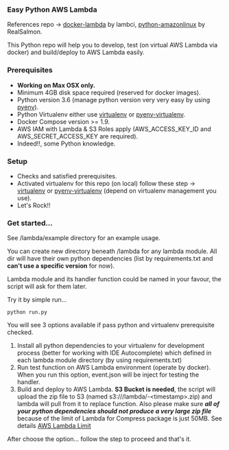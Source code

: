 ### Easy Python AWS Lambda

References repo -> [docker-lambda][4] by lambci, [python-amazonlinux][5] by RealSalmon.

This Python repo will help you to develop, test (on virtual AWS Lambda via docker) and build/deploy to AWS Lambda easily.

### Prerequisites
- **Working on Max OSX only.**
- Minimum 4GB disk space required (reserved for docker images).
- Python version 3.6 (manage python version very very easy by using [pyenv]).
- Python Virtualenv either use [virtualenv][0] or [pyenv-virtualenv][1].
- Docker Compose version >= 1.9.
- AWS IAM with Lambda & S3 Roles apply (AWS_ACCESS_KEY_ID and AWS_SECRET_ACCESS_KEY are required).
- Indeed!!, some Python knowledge.

### Setup
- Checks and satisfied prerequisites.
- Activated virtualenv for this repo (on local) follow these step -> [virtualenv][2] or [pyenv-virtualenv][3] (depend on virtualenv management you use).
- Let's Rock!!

### Get started...
See /lambda/example directory for an example usage.

You can create new directory beneath /lambda for any lambda module. All dir will have their own python dependencies (list by requirements.txt and **can't use a specific version** for now).

Lambda module and its handler function could be named in your favour, the script will ask for them later.

Try it by simple run...
```
python run.py
```

You will see 3 options available if pass python and virtualenv prerequisite checked.

1. Install all python dependencies to your virtualenv for development process (better for working with IDE Autocomplete) which defined in each lambda module directory (by using requirements.txt)
2. Run test function on AWS Lambda environment (operate by docker). When you run this option, event.json will be inject for testing the handler.
3. Build and deploy to AWS Lambda. **S3 Bucket is needed**, the script will upload the zip file to S3 (named s3://<bucket-name>/lambda/<function-name>-\<timestamp>.zip) and lambda will pull from it to replace function. Also please make sure **_all of your python dependencies should not produce a very large zip file_** because of the limit of Lambda for Compress package is just 50MB. See details [AWS Lambda Limit][6]

After choose the option... follow the step to proceed and that's it.

[pyenv]: https://github.com/pyenv/pyenv
[0]: https://github.com/pypa/virtualenv
[1]: https://github.com/pyenv/pyenv-virtualenv
[2]: https://virtualenv.pypa.io/en/stable/userguide/#usage
[3]: https://github.com/pyenv/pyenv-virtualenv#usage
[4]: https://github.com/lambci/docker-lambda
[5]: https://github.com/RealSalmon/docker-amazonlinux-python
[6]: https://docs.aws.amazon.com/lambda/latest/dg/limits.html